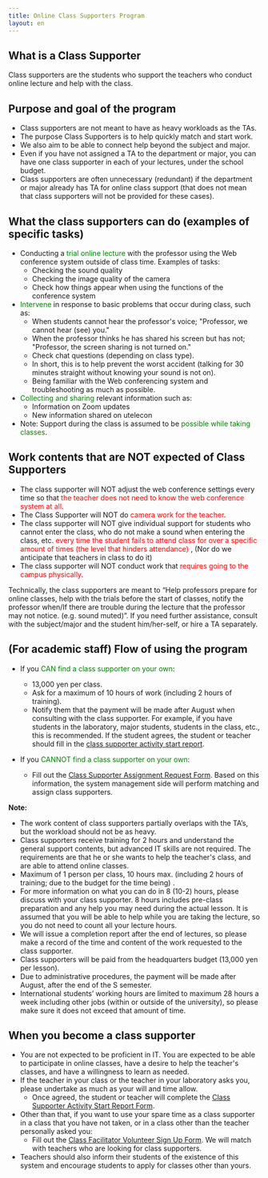 ```yaml
---
title: Online Class Supporters Program
layout: en
---
```


What is a Class Supporter
---------------------------

Class supporters are the students who support the teachers who conduct online lecture and help with the class.

Purpose and goal of the program
---------------------------

* Class supporters are not meant to have as heavy workloads as the TAs.
* The purpose Class Supporters is to help quickly match and start work. 
* We also aim to be able to connect help beyond the subject and major.
* Even if you have not assigned a TA to the department or major, you can have one class supporter in each of your lectures, under the school budget.
* Class supporters are often unnecessary (redundant) if the department or major already has TA for online class support (that does not mean that class supporters will not be provided for these cases).

What the class supporters can do (examples of specific tasks)
---------------------------

* Conducting a <font color="green">trial online lecture </font> with the professor using the Web conference system outside of class time. Examples of tasks:
  * Checking the sound quality
  * Checking the image quality of the camera
  * Check how things appear when using the functions of the conference system
* <font color="green">Intervene</font> in response to basic problems that occur during class, such as:
  * When students cannot hear the professor's voice; "Professor, we cannot hear (see) you."
  * When the professor thinks he has shared his screen but has not; "Professor, the screen sharing is not turned on."
  * Check chat questions (depending on class type).
  * In short, this is to help prevent the worst accident (talking for 30 minutes straight without knowing your sound is not on).
  * Being familiar with the Web conferencing system and troubleshooting as much as possible.
* <font color="green">Collecting and sharing </font> relevant information such as:
  * Information on Zoom updates
  * New information shared on utelecon
* Note: Support during the class is assumed to be <font color="green">possible while taking classes</font>.

Work contents that are NOT expected of Class Supporters
---------------------------

* The class supporter will NOT adjust the web conference settings every time so that <font color="red">the teacher does not need to know the web conference system at all</font>.
* The Class Supporter will NOT do <font color="red"> camera work for the teacher</font>.
* The class supporter will NOT give  individual support for students who cannot enter the class, who do not make a sound when entering the class, etc. <font color="red"> every time the student fails to attend class for over a specific amount of times (the level that hinders attendance) </font>, (Nor do we anticipate that teachers in class to do it)
* The class supporter will NOT conduct work that<font color="red"> requires going to the campus physically</font>.


Technically, the class supporters are meant to “Help professors prepare for online classes, help with the trials before the start of classes, notify the professor when/If there are trouble during the lecture that the professor may not notice. (e.g. sound muted)”. If you need further assistance, consult with the subject/major and the student him/her-self, or hire a TA separately.

(For academic staff) Flow of using the program
---------------------------

* If you <font color="green">CAN find a class supporter on your own</font>:
  * 13,000 yen per class.  
  * Ask for a maximum of 10 hours of work (including 2 hours of training).
  * Notify them that the payment will be made after August when consulting with the class supporter. For example, if you have students in the laboratory, major students, students in the class, etc., this is recommended. If the student agrees, the student or teacher should fill in the  <a href="https://tinyurl.com/ugrxm4r" target="_blank">class supporter activity start report</a>.

* If you <font color="green">CANNOT find a class supporter on your own</font>:
  * Fill out the <a href="https://tinyurl.com/rcu2lgz" target="_blank">Class Supporter Assignment Request Form</a>. Based on this information, the system management side will perform matching and assign class supporters.
 
**Note:**

* The work content of class supporters partially overlaps with the TA’s, but the workload should not be as heavy.
* Class supporters receive training for 2 hours and understand the general support contents, but advanced IT skills are not required. The requirements are that he or she wants to help the teacher's class, and are able to attend online classes.
* Maximum of 1 person per class, 10 hours max. (including 2 hours of training; due to the budget for the time being) .
* For more information on what you can do in 8 (10-2) hours, please discuss with your class supporter. 8 hours includes pre-class preparation and any help you may need during the actual lesson. It is assumed that you will be able to help while you are taking the lecture, so you do not need to count all your lecture hours.
* We will issue a completion report after the end of lectures, so please make a record of the time and content of the work requested to the class supporter.
* Class supporters will be paid from the headquarters budget (13,000 yen per lesson).
* Due to administrative procedures, the payment will be made after August, after the end of the S semester.
* International students’ working hours are limited to maximum 28 hours a week including other jobs (within or outside of the university), so please make sure it does not exceed that amount of time.

When you become a class supporter
---------------------------------------------
* You are not expected to be proficient in IT. You are expected to be able to participate in online classes, have a desire to help the teacher's classes, and have a willingness to learn as needed.
* If the teacher in your class or the teacher in your laboratory asks you, please undertake as much as your will and time allow.
  * Once agreed, the student or teacher will complete the <a href="https://tinyurl.com/ugrxm4r" target="_blank">Class Supporter Activity Start Report Form</a>.
* Other than that, if you want to use your spare time as a class supporter in a class that you have not taken, or in a class other than the teacher personally asked you:
  * Fill out the <a href="https://tinyurl.com/vob4dzp">Class Facilitator Volunteer Sign Up Form</a>. We will match with teachers who are looking for class supporters.
* Teachers should also inform their students of the existence of this system and encourage students to apply for classes other than yours.


